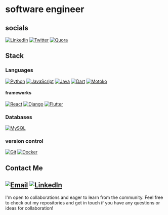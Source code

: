 # software engineer

## socials
[![LinkedIn](https://img.shields.io/badge/LinkedIn-0077B5?style=flat-square&logo=linkedin&logoColor=white)](https://www.linkedin.com/in/vutagwa-marion-43a782260/)  [![Twitter](https://img.shields.io/badge/Twitter-1DA1F2?style=flat-square&logo=twitter&logoColor=white)](https://twitter.com/)  [![Quora](https://img.shields.io/badge/Quora-B92B27?style=flat-square&logo=quora&logoColor=white)](https://www.quora.com/)



## Stack
### Languages
[![Python](https://img.shields.io/badge/Python-3776AB?style=flat-square&logo=python&logoColor=white)](https://www.python.org/)   [![JavaScript](https://img.shields.io/badge/JavaScript-F7DF1E?style=flat-square&logo=javascript&logoColor=black)](https://developer.mozilla.org/en-US/docs/Web/JavaScript)   [![Java](https://img.shields.io/badge/Java-007396?style=flat-square&logo=java&logoColor=white)](https://www.java.com/)   [![Dart](https://img.shields.io/badge/Dart-0175C2?style=flat-square&logo=dart&logoColor=white)](https://dart.dev/)  [![Motoko](https://img.shields.io/badge/Motoko-000000?style=flat-square&logo=ic%20canister&logoColor=white)](https://sdk.dfinity.org/docs/index.html)



#### frameworks
 [![React](https://img.shields.io/badge/React-61DAFB?style=flat-square&logo=react&logoColor=white)](https://reactjs.org/)   [![Django](https://img.shields.io/badge/Django-092E20?style=flat-square&logo=django&logoColor=white)](https://www.djangoproject.com/)   [![Flutter](https://img.shields.io/badge/Flutter-02569B?style=flat-square&logo=flutter&logoColor=white)](https://flutter.dev/)

### Databases
[![MySQL](https://img.shields.io/badge/MySQL-4479A1?style=flat-square&logo=mysql&logoColor=white)](https://www.mysql.com/)


### version control
[![Git](https://img.shields.io/badge/Git-F05032?style=flat-square&logo=git&logoColor=white)](https://git-scm.com/)  [![Docker](https://img.shields.io/badge/Docker-2496ED?style=flat-square&logo=docker&logoColor=white)](https://www.docker.com/)


## Contact Me

[![Email](https://img.shields.io/badge/Email-D14836?style=flat-square&logo=gmail&logoColor=white)](mailto:vutagwamia@gmail.com)   [![LinkedIn](https://img.shields.io/badge/LinkedIn-0077B5?style=flat-square&logo=linkedin&logoColor=white)](https://www.linkedin.com/in/vutagwa-marion-43a782260/)
- 

I'm open to collaborations and eager to learn from the community. Feel free to check out my repositories and get in touch if you have any questions or ideas for collaboration!

<!---
vutagwa/vutagwa is a ✨ special ✨ repository because its `README.md` (this file) appears on your GitHub profile.
You can click the Preview link to take a look at your changes.
--->
